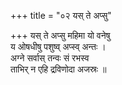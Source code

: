+++
title = "०२ यस् ते अप्सु"

+++
यस् ते अप्सु महिमा यो वनेषु  
य ओषधीषु पशुष्व् अप्स्व् अन्तः ।  
अग्ने सर्वास् तन्वः सं रभस्व  
ताभिर् न एहि द्रविणोदा अजस्रः ॥